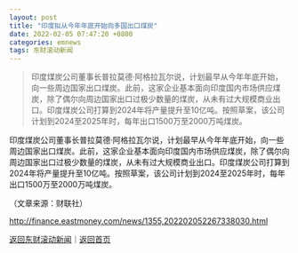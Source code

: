 ```yaml
---
layout: post
title: "印度拟从今年年底开始向多国出口煤炭"
date: 2022-02-05 07:47:20 +0800
categories: emnews
tags: 东财滚动新闻
---
```

> 印度煤炭公司董事长普拉莫德·阿格拉瓦尔说，计划最早从今年年底开始，向一些周边国家出口煤炭。此前，这家企业基本面向印度国内市场供应煤炭，除了偶尔向周边国家出口过极少数量的煤炭，从未有过大规模商业出口。印度煤炭公司打算到2024年将产量提升至10亿吨。按照草案，该公司计划到2024至2025年时，每年出口1500万至2000万吨煤炭。

<p>印度煤炭公司董事长普拉莫德·阿格拉瓦尔说，计划最早从今年年底开始，向一些周边国家出口煤炭。此前，这家企业基本面向印度国内市场供应煤炭，除了偶尔向周边国家出口过极少数量的煤炭，从未有过大规模商业出口。印度煤炭公司打算到2024年将产量提升至10亿吨。按照草案，该公司计划到2024至2025年时，每年出口1500万至2000万吨煤炭。</p><p class="em_media">（文章来源：财联社）</p>

<http://finance.eastmoney.com/news/1355,202202052267338030.html>

[返回东财滚动新闻](//finews.withounder.com/emnews/)｜[返回首页](//finews.withounder.com/)